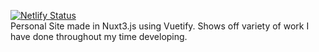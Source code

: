 [![Netlify Status](https://api.netlify.com/api/v1/badges/7a635ca4-7c2a-4896-a841-b3fc2240af08/deploy-status)](https://app.netlify.com/sites/grand-conkies-0d0d36/deploys)
<br>
Personal Site made in Nuxt3.js using Vuetify. Shows off variety of work I have done throughout my time developing.
